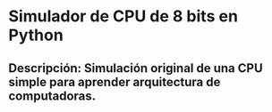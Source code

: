 # Simulador de CPU de 8 bits en Python
## Descripción: Simulación original de una CPU simple para aprender arquitectura de computadoras.
